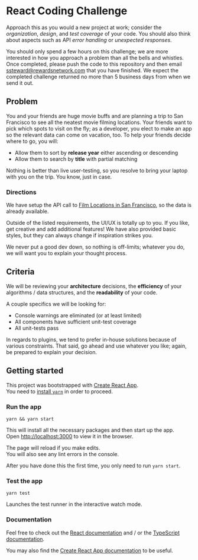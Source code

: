 # React Coding Challenge

Approach this as you would a new project at work; consider the _organization_, _design_, and _test coverage_ of your code. You should also think about aspects such as API _error handling_ or _unexpected responses_.

You should only spend a few hours on this challenge; we are more interested in how you approach a problem than all the bells and whistles. Once completed, please push the code to this repository and then email <ssteward@rewardsnetwork.com> that you have finished. We expect the completed challenge returned no more than 5 business days from when we send it out.

## Problem

You and your friends are huge movie buffs and are planning a trip to San Francisco to see all the neatest movie filming locations. Your friends want to pick which spots to visit on the fly; as a developer, you elect to make an app so the relevant data can come on vacation, too. To help your friends decide where to go, you will:

- Allow them to sort by **release year** either ascending or descending
- Allow them to search by **title** with partial matching

Nothing is better than live user-testing, so you resolve to bring your laptop with you on the trip. You know, just in case.

### Directions

We have setup the API call to [Film Locations in San Francisco](https://data.sfgov.org/Arts-Culture-and-Recreation-/Film-Locations-in-San-Francisco/yitu-d5am), so the data is already available.

Outside of the listed requirements, the UI/UX is totally up to you. If you like, get creative and add additional features! We have also provided basic styles, but they can always change if inspiration strikes you.

We never put a good dev down, so nothing is off-limits; whatever you do, we will want you to explain your thought process.

## Criteria

We will be reviewing your **architecture** decisions, the **efficiency** of your algorithms / data structures, and the **readability** of your code.

A couple specifics we will be looking for:

- Console warnings are eliminated (or at least limited)
- All components have sufficient unit-test coverage
- All unit-tests pass

In regards to plugins, we tend to prefer in-house solutions because of various constraints. That said, go ahead and use whatever you like; again, be prepared to explain your decision.

## Getting started

This project was bootstrapped with [Create React App](https://github.com/facebook/create-react-app).  
You need to [install `yarn`](https://yarnpkg.com/en/docs/install) in order to proceed.

### Run the app

```
yarn && yarn start
```

This will install all the necessary packages and then start up the app.  
Open [http://localhost:3000](http://localhost:3000) to view it in the browser.

The page will reload if you make edits.  
You will also see any lint errors in the console.

After you have done this the first time, you only need to run `yarn start`.

### Test the app

```
yarn test
```

Launches the test runner in the interactive watch mode.

### Documentation

Feel free to check out the [React documentation](https://reactjs.org/) and / or the [TypeScript documentation](https://www.typescriptlang.org/docs/home.html).

You may also find the [Create React App documentation](https://facebook.github.io/create-react-app/docs/getting-started) to be useful.
